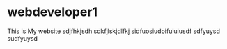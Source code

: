 # webdeveloper1
This is My website
sdjfhkjsdh
sdkfjlskjdlfkj
sidfuosiudoifuiuiusdf
sdfyuysd
sudfyuysd

